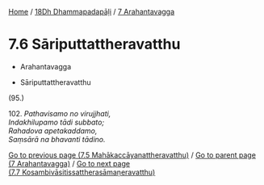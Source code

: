 
[Home](/) / [18Dh Dhammapadapāḷi](...md) / [7 Arahantavagga](../18Dh/7.md)

# 7.6 Sāriputtattheravatthu

* Arahantavagga

* Sāriputtattheravatthu

(95.)

102\. _Pathavisamo no virujjhati,_  
_Indakhilupamo tādi subbato;_  
_Rahadova apetakaddamo,_  
_Saṃsārā na bhavanti tādino._  


[Go to previous page (7.5 Mahākaccāyanattheravatthu)](7.5.md) / [Go to parent page (7 Arahantavagga)](../18Dh/7.md) / [Go to next page (7.7 Kosambivāsitissattherasāmaṇeravatthu)](7.7.md)


